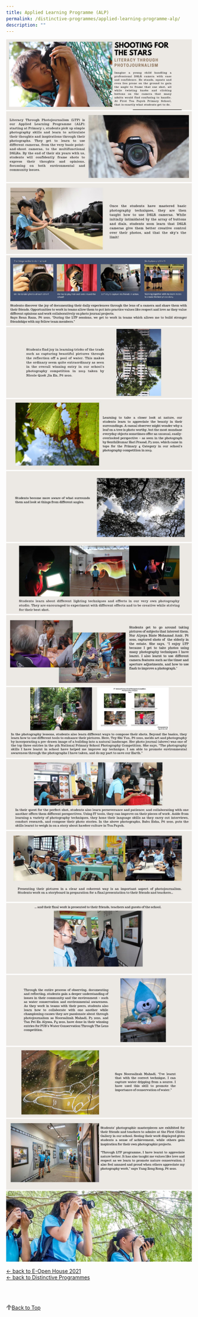 ```yaml
---
title: Applied Learning Programme (ALP)
permalink: /distinctive-programmes/applied-learning-programme-alp/
description: ""
---
```

![](/images/1%20(3).jpg)
![](/images/2%20(3).jpg)
![](/images/3%20(3).jpg)
![](/images/4%20(3).jpg)
![](/images/5%20(3).jpg)
![](/images/6%20(3).jpg)
![](/images/7%20(2).jpg)
![](/images/8-ALP.jpg)
![](/images/9-ALP.jpg)
![](/images/10.jpg)
![](/images/11.jpg)
![](/images/12.jpg)
![](/images/13.jpg)
![](/images/14.jpg)
![](/images/15.jpg)
![](/images/16.jpg)
![](/images/17.jpg)

[<- back to E-Open House 2021](/e-open-house-2021)<br>
[<- back to Distinctive Programmes](/distinctive-programmes)

<br>
<br>
<br>

<a href="/distinctive-programmes/applied-learning-programme-alp#lo_main">
	 <img src="/images/arrow-up.png" style="width:3%" align="left"/> Back to Top
</a>